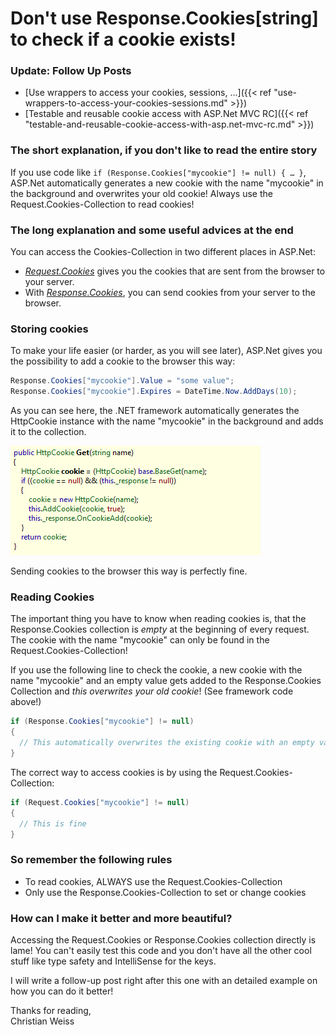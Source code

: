 # Don't use Response.Cookies[string] to check if a cookie exists!


### Update: Follow Up Posts

*   [Use wrappers to access your cookies, sessions, ...]({{< ref "use-wrappers-to-access-your-cookies-sessions.md" >}})
*   [Testable and reusable cookie access with ASP.Net MVC RC]({{< ref "testable-and-reusable-cookie-access-with-asp.net-mvc-rc.md" >}})

### The short explanation, if you don't like to read the entire story

If you use code like `if (Response.Cookies["mycookie"] != null) { … }`, ASP.Net automatically generates a new cookie with the name "mycookie" in the background and overwrites your old cookie! Always use the Request.Cookies-Collection to read cookies!

<!--more-->

### The long explanation and some useful advices at the end

You can access the Cookies-Collection in two different places in ASP.Net:

*   [*Request.Cookies*](http://msdn.microsoft.com/en-us/library/system.web.httprequest.cookies.aspx) gives you the cookies that are sent from the browser to your server.
*   With [*Response.Cookies*](http://msdn.microsoft.com/en-us/library/system.web.httpresponse.cookies.aspx), you can send cookies from your server to the browser.

### Storing cookies
To make your life easier (or harder, as you will see later), ASP.Net gives you the possibility to add a cookie to the browser this way:

```csharp
Response.Cookies["mycookie"].Value = "some value";
Response.Cookies["mycookie"].Expires = DateTime.Now.AddDays(10);
```

As you can see here, the .NET framework automatically generates the HttpCookie instance with the name "mycookie" in the background and adds it to the collection.

![HttpCookie.Get](/uploads/2009/HttpCookie-Get.png)

Sending cookies to the browser this way is perfectly fine.

### Reading Cookies

The important thing you have to know when reading cookies is, that the Response.Cookies collection is *empty* at the beginning of every request. The cookie with the name "mycookie" can only be found in the Request.Cookies-Collection!

If you use the following line to check the cookie, a new cookie with the name "mycookie" and an empty value gets added to the Response.Cookies Collection and *this overwrites your old cookie*! (See framework code above!)

```csharp
if (Response.Cookies["mycookie"] != null)
{
  // This automatically overwrites the existing cookie with an empty value!!!
}
```

The correct way to access cookies is by using the Request.Cookies-Collection:

```csharp
if (Request.Cookies["mycookie"] != null)
{
  // This is fine
}
```

### So remember the following rules

*   To read cookies, ALWAYS use the Request.Cookies-Collection
*   Only use the Response.Cookies-Collection to set or change cookies

### How can I make it better and more beautiful?

Accessing the Request.Cookies or Response.Cookies collection directly is lame! You can't easily test this code and you don't have all the other cool stuff like type safety and IntelliSense for the keys.

I will write a follow-up post right after this one with an detailed example on how you can do it better!

Thanks for reading,  
Christian Weiss

